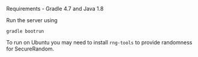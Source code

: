 Requirements - Gradle 4.7 and Java 1.8

Run the server using 
```
gradle bootrun
```

To run on Ubuntu you may need to install `rng-tools` to provide randomness for SecureRandom.
